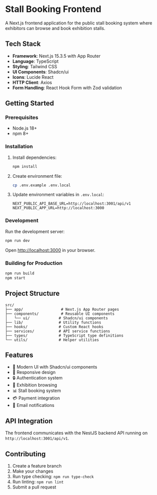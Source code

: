 # Stall Booking Frontend

A Next.js frontend application for the public stall booking system where exhibitors can browse and book exhibition stalls.

## Tech Stack

- **Framework**: Next.js 15.3.5 with App Router
- **Language**: TypeScript
- **Styling**: Tailwind CSS
- **UI Components**: Shadcn/ui
- **Icons**: Lucide React
- **HTTP Client**: Axios
- **Form Handling**: React Hook Form with Zod validation

## Getting Started

### Prerequisites

- Node.js 18+ 
- npm 8+

### Installation

1. Install dependencies:
   ```bash
   npm install
   ```

2. Create environment file:
   ```bash
   cp .env.example .env.local
   ```

3. Update environment variables in `.env.local`:
   ```
   NEXT_PUBLIC_API_BASE_URL=http://localhost:3001/api/v1
   NEXT_PUBLIC_APP_URL=http://localhost:3000
   ```

### Development

Run the development server:

```bash
npm run dev
```

Open [http://localhost:3000](http://localhost:3000) in your browser.

### Building for Production

```bash
npm run build
npm start
```

## Project Structure

```
src/
├── app/                 # Next.js App Router pages
├── components/          # Reusable UI components
│   └── ui/             # Shadcn/ui components
├── lib/                # Utility functions
├── hooks/              # Custom React hooks
├── services/           # API service functions
├── types/              # TypeScript type definitions
└── utils/              # Helper utilities
```

## Features

- 🎨 Modern UI with Shadcn/ui components
- 📱 Responsive design
- 🔒 Authentication system
- 🏪 Exhibition browsing
- 📊 Stall booking system
- 💳 Payment integration
- 📧 Email notifications

## API Integration

The frontend communicates with the NestJS backend API running on `http://localhost:3001/api/v1`.

## Contributing

1. Create a feature branch
2. Make your changes
3. Run type checking: `npm run type-check`
4. Run linting: `npm run lint`
5. Submit a pull request 
